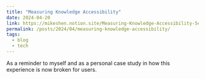```yaml
---
title: "Measuring Knowledge Accessibility"
date: 2024-04-20
link: https://mikeshen.notion.site/Measuring-Knowledge-Accessibility-5eb330230f604759bc6f660cbe591f39?pvs=4
permalink: /posts/2024/04/measuring-knowledge-accessibility/
tags:
  - blog
  - tech
---
```


As a reminder to myself and as a personal case study in how this experience is now broken for users.
